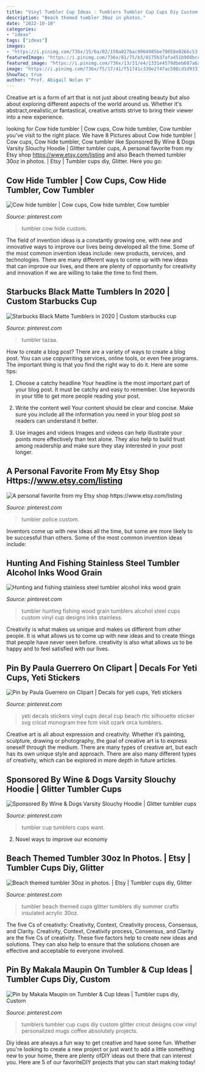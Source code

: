 ```yaml
---
title: "Vinyl Tumbler Cup Ideas : Tumblers Tumbler Cup Cups Diy Custom Glitter Cricut Designs Cow Vinyl Personalized Mugs Coffee Absolutely Projects"
description: "Beach themed tumbler 30oz in photos."
date: "2022-10-18"
categories:
- "ideas"
tags: ["ideas"]
images:
- "https://i.pinimg.com/736x/15/0a/02/150a027bac9964985be70058e0266c53.jpg"
featuredImage: "https://i.pinimg.com/736x/81/75/b3/8175b37afa451b908bcef5c012544c74.jpg"
featured_image: "https://i.pinimg.com/736x/13/31/e4/1331e4579dbeb687a6a50a0f4d057f06.jpg"
image: "https://i.pinimg.com/736x/f5/17/41/f51741c339e2747ac598cd1d93372518.jpg"
ShowToc: true
author: "Prof. Abigail Nolan V"
---
```



Creative art is a form of art that is not just about creating beauty but also about exploring different aspects of the world around us. Whether it's abstract,orealistic,or fantastical, creative artists strive to bring their viewer into a new experience.

	

		
looking for Cow hide tumbler | Cow cups, Cow hide tumbler, Cow tumbler you've visit to the right place. We have 8 Pictures about Cow hide tumbler | Cow cups, Cow hide tumbler, Cow tumbler like Sponsored By Wine &amp; Dogs Varsity Slouchy Hoodie | Glitter tumbler cups, A personal favorite from my Etsy shop https://www.etsy.com/listing and also Beach themed tumbler 30oz in photos. | Etsy | Tumbler cups diy, Glitter. Here you go:
		
    
## Cow Hide Tumbler | Cow Cups, Cow Hide Tumbler, Cow Tumbler

<img loading=lazy src="https://i.pinimg.com/736x/13/31/e4/1331e4579dbeb687a6a50a0f4d057f06.jpg" onerror="this.onerror=null;this.src='https://tse3.mm.bing.net/th?id=OIP.GiGr22f15jGIW0vOe9L1bQHaPo&amp;pid=15.1';" alt="Cow hide tumbler | Cow cups, Cow hide tumbler, Cow tumbler">

_Source: pinterest.com_

>tumbler cow hide custom. 

	

The field of invention ideas is a constantly growing one, with new and innovative ways to improve our lives being developed all the time. Some of the most common invention ideas include: new products, services, and technologies. There are many different ways to come up with new ideas that can improve our lives, and there are plenty of opportunity for creativity and innovation if we are willing to take the time to find them.

    
## Starbucks Black Matte Tumblers In 2020 | Custom Starbucks Cup

<img loading=lazy src="https://i.pinimg.com/736x/f5/17/41/f51741c339e2747ac598cd1d93372518.jpg" onerror="this.onerror=null;this.src='https://tse4.mm.bing.net/th?id=OIP.GLJ6CW7HipbrHlw9sw6irAHaJ3&amp;pid=15.1';" alt="Starbucks Black Matte Tumblers in 2020 | Custom starbucks cup">

_Source: pinterest.com_

>tumbler tazaa. 

	

How to create a blog post?
There are a variety of ways to create a blog post. You can use copywriting services, online tools, or even free programs. The important thing is that you find the right way to do it. Here are some tips:
1. Choose a catchy headline
Your headline is the most important part of your blog post. It must be catchy and easy to remember. Use keywords in your title to get more people reading your post.

2. Write the content well
Your content should be clear and concise. Make sure you include all the information you need in your blog post so readers can understand it better.

3. Use images and videos
Images and videos can help illustrate your points more effectively than text alone. They also help to build trust among readership and make sure they stay interested in your post longer.


    
## A Personal Favorite From My Etsy Shop Https://www.etsy.com/listing

<img loading=lazy src="https://i.pinimg.com/736x/81/75/b3/8175b37afa451b908bcef5c012544c74.jpg" onerror="this.onerror=null;this.src='https://tse4.mm.bing.net/th?id=OIP.kSM6XHvD8RcXCf5MAoFr1QHaNK&amp;pid=15.1';" alt="A personal favorite from my Etsy shop https://www.etsy.com/listing">

_Source: pinterest.com_

>tumbler police custom. 

	

Inventors come up with new ideas all the time, but some are more likely to be successful than others. Some of the most common invention ideas include:

    
## Hunting And Fishing Stainless Steel Tumbler Alcohol Inks Wood Grain

<img loading=lazy src="https://i.pinimg.com/736x/c7/57/b5/c757b58bd46f4c29dea2436347a1dd68.jpg" onerror="this.onerror=null;this.src='https://tse4.mm.bing.net/th?id=OIP.c8sL3Q8nDPWbrPknyN6u_AHaHa&amp;pid=15.1';" alt="Hunting and fishing stainless steel tumbler alcohol inks wood grain">

_Source: pinterest.com_

>tumbler hunting fishing wood grain tumblers alcohol steel cups custom vinyl cup designs inks stainless. 

	

Creativity is what makes us unique and makes us different from other people. It is what allows us to come up with new ideas and to create things that people have never seen before. creativity is also what allows us to be happy and to feel satisfied with our lives.

    
## Pin By Paula Guerrero On Clipart | Decals For Yeti Cups, Yeti Stickers

<img loading=lazy src="https://i.pinimg.com/736x/15/0a/02/150a027bac9964985be70058e0266c53.jpg" onerror="this.onerror=null;this.src='https://tse1.mm.bing.net/th?id=OIP.LVRHoU8XFBRyasp6MfI8NAHaOy&amp;pid=15.1';" alt="Pin by Paula Guerrero on Clipart | Decals for yeti cups, Yeti stickers">

_Source: pinterest.com_

>yeti decals stickers vinyl cups decal cup beach rtic silhouette sticker svg cricut monogram tree fcm visit ozark orca tumblers. 

	

Creative art is all about expression and creativity. Whether it’s painting, sculpture, drawing or photography, the goal of creative art is to express oneself through the medium. There are many types of creative art, but each has its own unique style and approach. There are also many different types of creativity, which can be explored in more depth in future articles.

    
## Sponsored By Wine &amp; Dogs Varsity Slouchy Hoodie | Glitter Tumbler Cups

<img loading=lazy src="https://i.pinimg.com/736x/3f/54/4d/3f544d538cb50b12a1910b88fbd025bb.jpg" onerror="this.onerror=null;this.src='https://tse3.mm.bing.net/th?id=OIP.lmist3WUG5UQxNLcCNvqFAHaJ4&amp;pid=15.1';" alt="Sponsored By Wine &amp; Dogs Varsity Slouchy Hoodie | Glitter tumbler cups">

_Source: pinterest.com_

>tumbler cup tumblers cups want. 

	

2. Novel ways to improve our economy

    
## Beach Themed Tumbler 30oz In Photos. | Etsy | Tumbler Cups Diy, Glitter

<img loading=lazy src="https://i.pinimg.com/736x/4f/6a/c1/4f6ac168f3e3de6585315cf101840547.jpg" onerror="this.onerror=null;this.src='https://tse2.mm.bing.net/th?id=OIP.9KaPgihqpAEZbc1F21gmMgHaNL&amp;pid=15.1';" alt="Beach themed tumbler 30oz in photos. | Etsy | Tumbler cups diy, Glitter">

_Source: pinterest.com_

>tumbler beach themed cups glitter tumblers diy summer crafts insulated acrylic 30oz. 

	

The five Cs of creativity: Creativity, Context, Creativity process, Consensus, and Clarity.
Creativity, Context, Creativity process, Consensus, and Clarity are the five Cs of creativity. These five factors help to create new ideas and solutions. They can also help to ensure that the solutions chosen are effective and acceptable to everyone involved.

    
## Pin By Makala Maupin On Tumbler &amp; Cup Ideas | Tumbler Cups Diy, Custom

<img loading=lazy src="https://i.pinimg.com/736x/63/69/0b/63690ba26e808336de63ffed85ca383c.jpg" onerror="this.onerror=null;this.src='https://tse4.mm.bing.net/th?id=OIP.kRY4nNiY-eIkqb7nu_KWnwHaLQ&amp;pid=15.1';" alt="Pin by Makala Maupin on Tumbler &amp; Cup Ideas | Tumbler cups diy, Custom">

_Source: pinterest.com_

>tumblers tumbler cup cups diy custom glitter cricut designs cow vinyl personalized mugs coffee absolutely projects. 

	

Diy ideas are always a fun way to get creative and have some fun. Whether you're looking to create a new project or just want to add a little something new to your home, there are plenty ofDIY ideas out there that can interest you. Here are 5 of our favoriteDIY projects that you can start making today!

